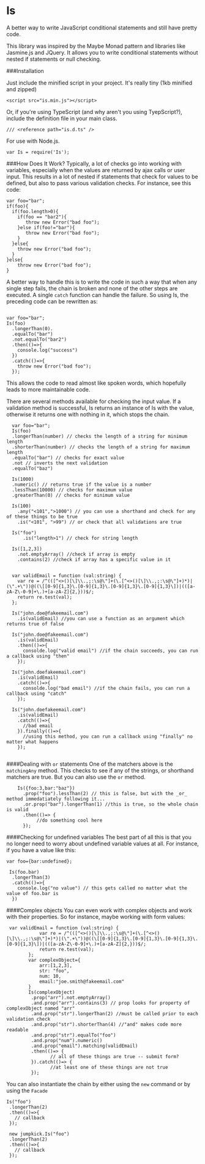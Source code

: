 Is
==

A better way to write JavaScript conditional statements and still have pretty code.

This library was inspired by the Maybe Monad pattern and libraries like Jasmine.js and JQuery. It allows you to write conditional statements without nested if statements or null checking. 

###Installation

Just include the minified script in your project. It's really tiny (1kb minified and zipped)
```
<script src="is.min.js"></script>
```
Or, if you're using TypeScript (and why aren't you using TyepScript?), include the definition file in your main class.
```
/// <reference path="is.d.ts" />
```
For use with Node.js.
```
var Is = require('Is');
```
###How Does It Work?
  Typically, a lot of checks go into working with variables, especially when the values are returned by ajax calls or user input. This results in a lot of nested if statements that check for values to be defined, but also to pass various validation checks. For instance, see this code:
  
  ```
  var foo="bar";
  if(foo){
    if(foo.length>0){
      if(foo == "bar2"){
         throw new Error("bad foo");
      }else if(foo!="bar"){
         throw new Error("bad foo"); 
      }
    }else{
      throw new Error("bad foo");
    }
  }else{
      throw new Error("bad foo");
  }
  ```

A better way to handle this is to write the code in such a way that when any single step fails, the chain is broken and none of the other steps are executed. A single `catch` function can handle the failure. So using Is, the preceding code can be rewritten as:
  ```

  var foo="bar";
  Is(foo)
    .longerThan(0).
    .equalTo("bar")
    .not.equalTo("bar2")
    .then(()=>{
      console.log("success")
    })
    .catch(()=>{
      throw new Error("bad foo");
    });
```

This allows the code to read almost like spoken words, which hopefully leads to more maintainable code.

There are several methods available for checking the input value. If a validation method is successful, Is returns an instance of Is with the value, otherwise it returns one with nothing in it, which stops the chain.

```  
  var foo="bar";
  Is(foo)
  .longerThan(number) // checks the length of a string for minimum length 
  .shorterThan(number) // checks the length of a string for maximum length
  .equalTo("bar") // checks for exact value
  .not // inverts the next validation
  .equalTo("baz")
  
  Is(1000)
  .numeric() // returns true if the value is a number
  .lessThan(10000) // checks for maximum value
  .greaterThan(0) // checks for minimum value
  
  Is(100)
    .any("<101",">1000") // you can use a shorthand and check for any of these things to be true
    .is("<101", ">99") // or check that all validations are true
    
  Is("foo")
      .is("length>1") // check for string length
      
  Is([1,2,3])
    .not.emptyArray() //check if array is empty
    .contains(2) //check if array has a specific value in it
    
    
  var validEmail = function (val:string) {
    var re = /^(([^<>()[\]\\.,;:\s@\"]+(\.[^<>()[\]\\.,;:\s@\"]+)*)|(\".+\"))@((\[[0-9]{1,3}\.[0-9]{1,3}\.[0-9]{1,3}\.[0-9]{1,3}\])|(([a-zA-Z\-0-9]+\.)+[a-zA-Z]{2,}))$/;
    return re.test(val);
  };

  Is("john.doe@fakeemail.com")
    .is(validEmail) //you can use a function as an argument which returns true of false
  
  Is("john.doe@fakeemail.com")
    .is(validEmail)
    .then(()=>{
      consolde.log("valid email") //if the chain succeeds, you can run a callback using "then"
    });
    
  Is("john.doefakeemail.com")
    .is(validEmail)
    .catch(()=>{
      consolde.log("bad email") //if the chain fails, you can run a callback using "catch"
    });
  
  Is("john.doefakeemail.com")
    .is(validEmail)
    .catch(()=>{
      //bad email
    }).finally(()=>{
      //using this method, you can run a callback using "finally" no matter what happens
    });
  
```
####Dealing with `or` statements
One of the matchers above is the `matchingAny` method. This checks to see if any of the strings, or shorthand matchers are true. But you can also use the `or` method.
```
    Is({foo:3,bar:"baz"})
      .prop("foo").lessThan(2) // this is false, but with the _or_ method immedatiately following it...
      .or.prop("bar").longerThan(1) //this is true, so the whole chain is valid 
      .then(()=> {
           //do something cool here
      });
```

####Checking for undefined variables
The best part of all this is that you no longer need to worry about undefined variable values at all. For instance, if you have a value like this:

```
var foo={bar:undefined};

 Is(foo.bar)
  .longerThan(3)
  .catch(()=>{
    console.log("no value") // this gets called no matter what the value of foo.bar is
  })
```

####Complex objects
You can even work with complex objects and work with their properties. So for instance, maybe working with form values:
```
 var validEmail = function (val:string) {
            var re = /^(([^<>()[\]\\.,;:\s@\"]+(\.[^<>()[\]\\.,;:\s@\"]+)*)|(\".+\"))@((\[[0-9]{1,3}\.[0-9]{1,3}\.[0-9]{1,3}\.[0-9]{1,3}\])|(([a-zA-Z\-0-9]+\.)+[a-zA-Z]{2,}))$/;
            return re.test(val);
        };
        var complexObject={
            arr:[1,2,3],
            str: "foo",
            num: 10,
            email:"joe.smith@fakeemail.com"
        }
        Is(complexObject)
         .prop("arr").not.emptyArray()
         .and.prop("arr").contains(3) // prop looks for property of complexObject named "arr"
         .and.prop("str").longerThan(2) //must be called prior to each validation check
         .and.prop("str").shorterThan(4) //"and" makes code more readable
         .and.prop("str").equalTo("foo")
         .and.prop("num").numeric()
         .and.prop("email").matching(validEmail)
         .then(()=> {
                // all of these things are true -- submit form?
         }).catch(()=> {
                //at least one of these things are not true
         });
 ```
You can also instantiate the chain by either using the `new` command or by using the `Facade`

```
Is("foo")
 .longerThan(2)
 .then(()=>{
   // callback
 });
 
 new jumpkick.Is("foo")
 .longerThan(2)
 .then(()=>{
   // callback
 });
```

